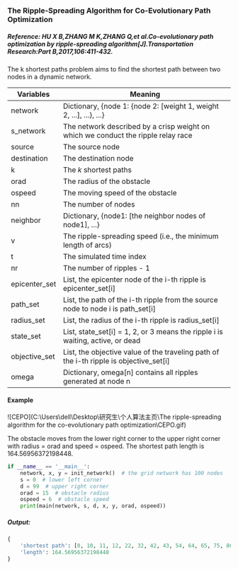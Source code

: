### The Ripple-Spreading Algorithm for Co-Evolutionary Path Optimization

##### Reference: HU X B,ZHANG M K,ZHANG Q,et al.Co-evolutionary path optimization by ripple-spreading algorithm[J].Transportation Research:Part B,2017,106:411-432.

The k shortest paths problem aims to find the shortest path between two nodes in a dynamic network. 

| Variables     | Meaning                                                      |
| ------------- | ------------------------------------------------------------ |
| network       | Dictionary, {node 1: {node 2: [weight 1, weight 2, ...], ...}, ...} |
| s_network     | The network described by a crisp weight on which we conduct the ripple relay race |
| source        | The source node                                              |
| destination   | The destination node                                         |
| k             | The *k* shortest paths                                       |
| orad          | The radius of the obstacle                                   |
| ospeed        | The moving speed of the obstacle                             |
| nn            | The number of nodes                                          |
| neighbor      | Dictionary, {node1: [the neighbor nodes of node1], ...}      |
| v             | The ripple-spreading speed (i.e., the minimum length of arcs) |
| t             | The simulated time index                                     |
| nr            | The number of ripples - 1                                    |
| epicenter_set | List, the epicenter node of the i-th ripple is epicenter_set[i] |
| path_set      | List, the path of the i-th ripple from the source node to node i is path_set[i] |
| radius_set    | List, the radius of the i-th ripple is radius_set[i]         |
| state_set     | List, state_set[i] = 1, 2, or 3 means the ripple i is waiting, active, or dead |
| objective_set | List, the objective value of the traveling path of the i-th ripple is objective_set[i] |
| omega         | Dictionary, omega[n] contains all ripples generated at node n |

#### Example

![CEPO](C:\Users\dell\Desktop\研究生\个人算法主页\The ripple-spreading algorithm for the co-evolutionary path optimization\CEPO.gif)

The obstacle moves from the lower right corner to the upper right corner with radius = orad and speed = ospeed. The shortest path length is 164.56956372198448.

```python
if __name__ == '__main__':
    network, x, y = init_network()  # the grid network has 100 nodes
    s = 0  # lower left corner
    d = 99  # upper right corner
    orad = 15  # obstacle radius
    ospeed = 6  # obstacle speed
    print(main(network, s, d, x, y, orad, ospeed))
```

##### Output:

```python
{
    'shortest path': [0, 10, 11, 12, 22, 32, 42, 43, 54, 64, 65, 75, 86, 87, 88, 98, 99], 
    'length': 164.56956372198448
}
```

